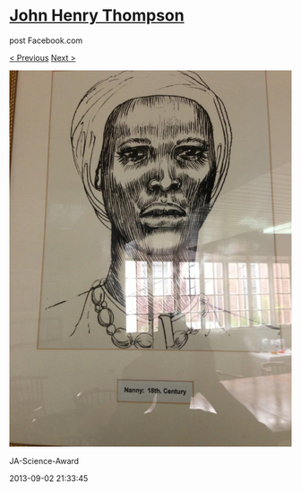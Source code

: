 # [John Henry Thompson](../README.md)
post Facebook.com

[< Previous](2013-09-02-32.md) [Next >](2013-09-02-34.md)

[![](../media/2013-09-02/JA-Science-Award-22.jpg)](../README.md)

JA-Science-Award

2013-09-02 21:33:45